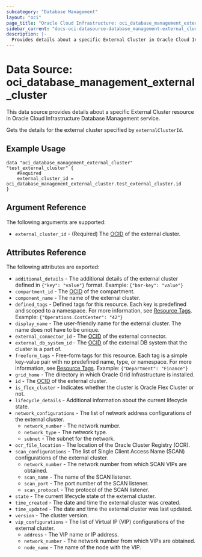 ```yaml
---
subcategory: "Database Management"
layout: "oci"
page_title: "Oracle Cloud Infrastructure: oci_database_management_external_cluster"
sidebar_current: "docs-oci-datasource-database_management-external_cluster"
description: |-
  Provides details about a specific External Cluster in Oracle Cloud Infrastructure Database Management service
---
```


# Data Source: oci_database_management_external_cluster
This data source provides details about a specific External Cluster resource in Oracle Cloud Infrastructure Database Management service.

Gets the details for the external cluster specified by `externalClusterId`.


## Example Usage

```hcl
data "oci_database_management_external_cluster" "test_external_cluster" {
	#Required
	external_cluster_id = oci_database_management_external_cluster.test_external_cluster.id
}
```

## Argument Reference

The following arguments are supported:

* `external_cluster_id` - (Required) The [OCID](https://docs.cloud.oracle.com/iaas/Content/General/Concepts/identifiers.htm) of the external cluster.


## Attributes Reference

The following attributes are exported:

* `additional_details` - The additional details of the external cluster defined in `{"key": "value"}` format. Example: `{"bar-key": "value"}` 
* `compartment_id` - The [OCID](https://docs.cloud.oracle.com/iaas/Content/General/Concepts/identifiers.htm) of the compartment.
* `component_name` - The name of the external cluster.
* `defined_tags` - Defined tags for this resource. Each key is predefined and scoped to a namespace. For more information, see [Resource Tags](https://docs.cloud.oracle.com/iaas/Content/General/Concepts/resourcetags.htm). Example: `{"Operations.CostCenter": "42"}` 
* `display_name` - The user-friendly name for the external cluster. The name does not have to be unique.
* `external_connector_id` - The [OCID](https://docs.cloud.oracle.com/iaas/Content/General/Concepts/identifiers.htm) of the external connector.
* `external_db_system_id` - The [OCID](https://docs.cloud.oracle.com/iaas/Content/General/Concepts/identifiers.htm) of the external DB system that the cluster is a part of.
* `freeform_tags` - Free-form tags for this resource. Each tag is a simple key-value pair with no predefined name, type, or namespace. For more information, see [Resource Tags](https://docs.cloud.oracle.com/iaas/Content/General/Concepts/resourcetags.htm). Example: `{"Department": "Finance"}` 
* `grid_home` - The directory in which Oracle Grid Infrastructure is installed.
* `id` - The [OCID](https://docs.cloud.oracle.com/iaas/Content/General/Concepts/identifiers.htm) of the external cluster.
* `is_flex_cluster` - Indicates whether the cluster is Oracle Flex Cluster or not.
* `lifecycle_details` - Additional information about the current lifecycle state.
* `network_configurations` - The list of network address configurations of the external cluster.
	* `network_number` - The network number.
	* `network_type` - The network type.
	* `subnet` - The subnet for the network.
* `ocr_file_location` - The location of the Oracle Cluster Registry (OCR).
* `scan_configurations` - The list of Single Client Access Name (SCAN) configurations of the external cluster.
	* `network_number` - The network number from which SCAN VIPs are obtained.
	* `scan_name` - The name of the SCAN listener.
	* `scan_port` - The port number of the SCAN listener.
	* `scan_protocol` - The protocol of the SCAN listener.
* `state` - The current lifecycle state of the external cluster.
* `time_created` - The date and time the external cluster was created.
* `time_updated` - The date and time the external cluster was last updated.
* `version` - The cluster version.
* `vip_configurations` - The list of Virtual IP (VIP) configurations of the external cluster.
	* `address` - The VIP name or IP address.
	* `network_number` - The network number from which VIPs are obtained.
	* `node_name` - The name of the node with the VIP.

